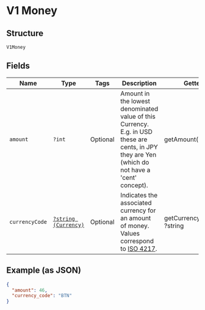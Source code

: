 
# V1 Money

## Structure

`V1Money`

## Fields

| Name | Type | Tags | Description | Getter | Setter |
|  --- | --- | --- | --- | --- | --- |
| `amount` | `?int` | Optional | Amount in the lowest denominated value of this Currency. E.g. in USD<br>these are cents, in JPY they are Yen (which do not have a 'cent' concept). | getAmount(): ?int | setAmount(?int amount): void |
| `currencyCode` | [`?string (Currency)`](../../doc/models/currency.md) | Optional | Indicates the associated currency for an amount of money. Values correspond<br>to [ISO 4217](../../https://wikipedia.org/wiki/ISO_4217). | getCurrencyCode(): ?string | setCurrencyCode(?string currencyCode): void |

## Example (as JSON)

```json
{
  "amount": 46,
  "currency_code": "BTN"
}
```

